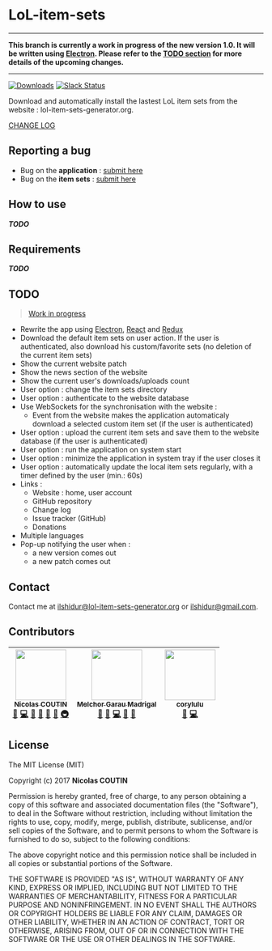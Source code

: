 # LoL-item-sets

<hr/>

**This branch is currently a work in progress of the new version 1.0. It will be written using [Electron](https://electron.atom.io).
Please refer to the [TODO section](#TODO) for more details of the upcoming changes.**

<hr/>

[![Downloads](https://img.shields.io/github/downloads/Ilshidur/LoL-item-sets/total.svg)](https://github.com/Ilshidur/LoL-item-sets/releases) [![Slack Status](https://slack.lol-item-sets-generator.org/badge.svg)](https://slack.lol-item-sets-generator.org/)

Download and automatically install the lastest LoL item sets from the website : lol-item-sets-generator.org.

[CHANGE LOG](https://github.com/Ilshidur/LoL-item-sets/blob/master/CHANGELOG.md)

## Reporting a bug

* Bug on the **application** : [submit here](https://github.com/Ilshidur/LoL-item-sets/issues/new)
* Bug on the **item sets** : [submit here](https://github.com/Ilshidur/feeder.lol-item-sets-generator.org/issues/new)

## How to use

***TODO***

## Requirements

***TODO***

## TODO

> [Work in progress](https://github.com/orgs/league-of-legends-devs/projects/1)

* Rewrite the app using [Electron](https://electron.atom.io), [React](https://facebook.github.io/react) and [Redux](http://redux.js.org)
* Download the default item sets on user action. If the user is authenticated, also download his custom/favorite sets (no deletion of the current item sets)
* Show the current website patch
* Show the news section of the website
* Show the current user's downloads/uploads count
* User option : change the item sets directory
* User option : authenticate to the website database
* Use WebSockets for the synchronisation with the website :
  * Event from the website makes the application automaticaly download a selected custom item set (if the user is authenticated)
* User option : upload the current item sets and save them to the website database (if the user is authenticated)
* User option : run the application on system start
* User option : minimize the application in system tray if the user closes it
* User option : automatically update the local item sets regularly, with a timer defined by the user (min.: 60s)
* Links :
  * Website : home, user account
  * GitHub repository
  * Change log
  * Issue tracker (GitHub)
  * Donations
* Multiple languages
* Pop-up notifying the user when :
  * a new version comes out
  * a new patch comes out

## Contact

Contact me at [ilshidur@lol-item-sets-generator.org](mailto:ilshidur@lol-item-sets-generator.org) or [ilshidur@gmail.com](mailto:ilshidur@gmail.com).

## Contributors

<!-- ALL-CONTRIBUTORS-LIST:START - Do not remove or modify this section -->
| [<img src="https://avatars2.githubusercontent.com/u/6564012?v=3" width="100px;"/><br /><sub>Nicolas COUTIN</sub>](https://www.nicolas-coutin.fr)<br />[💬](#question-Ilshidur "Answering Questions") [💻](https://github.com/Ilshidur/LoL-item-sets/commits?author=Ilshidur "Code") [🎨](#design-Ilshidur "Design") [📖](https://github.com/Ilshidur/LoL-item-sets/commits?author=Ilshidur "Documentation") [👀](#review-Ilshidur "Reviewed Pull Requests") [🔧](#tool-Ilshidur "Tools") [🚇](#infra-Ilshidur "Infrastructure (Hosting, Build-Tools, etc)") | [<img src="https://avatars2.githubusercontent.com/u/1056963?v=3" width="100px;"/><br /><sub>Melchor Garau Madrigal</sub>](http://melchor9000.me)<br />[💬](#question-melchor629 "Answering Questions") [🐛](https://github.com/Ilshidur/LoL-item-sets/issues?q=author%3Amelchor629 "Bug reports") [💻](https://github.com/Ilshidur/LoL-item-sets/commits?author=melchor629 "Code") [🎨](#design-melchor629 "Design") [📖](https://github.com/Ilshidur/LoL-item-sets/commits?author=melchor629 "Documentation") | [<img src="https://avatars0.githubusercontent.com/u/510057?v=3" width="100px;"/><br /><sub>corylulu</sub>](https://github.com/corylulu)<br />[🐛](https://github.com/Ilshidur/LoL-item-sets/issues?q=author%3Acorylulu "Bug reports") [💻](https://github.com/Ilshidur/LoL-item-sets/commits?author=corylulu "Code") |
| :---: | :---: | :---: |
<!-- ALL-CONTRIBUTORS-LIST:END -->

## License

The MIT License (MIT)

Copyright (c) 2017 **Nicolas COUTIN**

Permission is hereby granted, free of charge, to any person obtaining a copy
of this software and associated documentation files (the "Software"), to deal
in the Software without restriction, including without limitation the rights
to use, copy, modify, merge, publish, distribute, sublicense, and/or sell
copies of the Software, and to permit persons to whom the Software is
furnished to do so, subject to the following conditions:

The above copyright notice and this permission notice shall be included in all
copies or substantial portions of the Software.

THE SOFTWARE IS PROVIDED "AS IS", WITHOUT WARRANTY OF ANY KIND, EXPRESS OR
IMPLIED, INCLUDING BUT NOT LIMITED TO THE WARRANTIES OF MERCHANTABILITY,
FITNESS FOR A PARTICULAR PURPOSE AND NONINFRINGEMENT. IN NO EVENT SHALL THE
AUTHORS OR COPYRIGHT HOLDERS BE LIABLE FOR ANY CLAIM, DAMAGES OR OTHER
LIABILITY, WHETHER IN AN ACTION OF CONTRACT, TORT OR OTHERWISE, ARISING FROM,
OUT OF OR IN CONNECTION WITH THE SOFTWARE OR THE USE OR OTHER DEALINGS IN THE
SOFTWARE.
